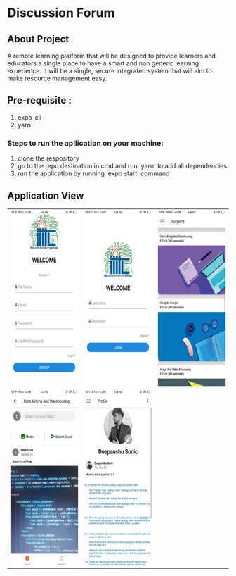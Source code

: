 # Discussion Forum

## About Project
A remote learning platform that will be designed to provide learners and educators a single place to have a smart and non generic learning experience. It will be a single, secure integrated system that will aim to make resource management easy.

## Pre-requisite :
  1. expo-cli
  2. yarn

### Steps to run the apllication on your machine:

1. clone the respository
2. go to the repo destination in cmd and run 'yarn' to add all dependencies
3. run the application by running 'expo start' command

## Application View
<table>
  <tr>
    <td>
      <img src="/assets/signup.jpg?raw=true" width="200" height="400">
    </td>
    <td>
      <img src="/assets/login.jpg?raw=true" width="200" height="400">
    </td>
    <td>
      <img src="/assets/subjects.jpg?raw=true" width="200" height="400">
    </td>
  </tr>
  <tr>
    <td>
      <img src="/assets/feed.jpg?raw=true" width="200" height="400">
    </td>
    <td>
      <img src="/assets/profile.jpg?raw=true" width="200" height="400">
    </td>
  </tr>
</table>
